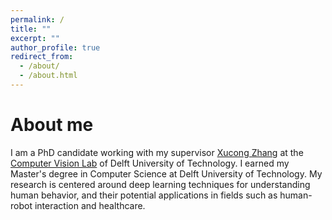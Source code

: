 ```yaml
---
permalink: /
title: ""
excerpt: ""
author_profile: true
redirect_from: 
  - /about/
  - /about.html
---
```


About me
=====
I am a PhD candidate working with my supervisor [Xucong Zhang](https://www.ccmitss.com/zhang) at the [Computer Vision Lab](https://www.tudelft.nl/ewi/over-de-faculteit/afdelingen/intelligent-systems/pattern-recognition-bioinformatics/computer-vision-lab/) of Delft University of Technology. I earned my Master's degree in Computer Science at Delft University of Technology. My research is centered around deep learning techniques for understanding human behavior, and their potential applications in fields such as human-robot interaction and healthcare.
